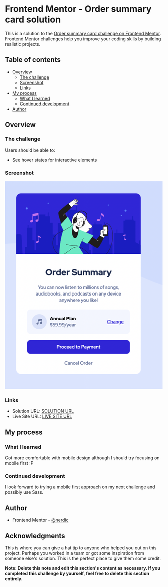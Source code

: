 # Frontend Mentor - Order summary card solution

This is a solution to the [Order summary card challenge on Frontend Mentor](https://www.frontendmentor.io/challenges/order-summary-component-QlPmajDUj). Frontend Mentor challenges help you improve your coding skills by building realistic projects. 

## Table of contents

- [Overview](#overview)
  - [The challenge](#the-challenge)
  - [Screenshot](#screenshot)
  - [Links](#links)
- [My process](#my-process)
  - [What I learned](#what-i-learned)
  - [Continued development](#continued-development)
- [Author](#author)

## Overview

### The challenge

Users should be able to:

- See hover states for interactive elements

### Screenshot

![](images/screenshot-desk.png)

### Links

- Solution URL: [SOLUTION URL](https://www.frontendmentor.io/solutions/order-summary-card-X9W32i5kW)
- Live Site URL: [LIVE SITE URL](https://thenerdic.github.io/order-summary-card/)

## My process

### What I learned

Got more comfortable with mobile design although I should try focusing on mobile first :P

### Continued development

I look forward to trying a mobile first approach on my next challenge and possibly use Sass.
## Author

- Frontend Mentor - [@nerdic](https://www.frontendmentor.io/profile/thenerdic)

## Acknowledgments

This is where you can give a hat tip to anyone who helped you out on this project. Perhaps you worked in a team or got some inspiration from someone else's solution. This is the perfect place to give them some credit.

**Note: Delete this note and edit this section's content as necessary. If you completed this challenge by yourself, feel free to delete this section entirely.**
